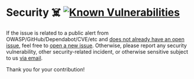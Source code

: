 # Security ☠️ [![Known Vulnerabilities][2]][1]

If the issue is related to a public alert from OWASP/GitHub/Dependabot/CVE/etc
and [does not already have an open issue][3], feel free to [open a new
issue][4]. Otherwise, please report any security vulnerability, other
security-related incident, or otherwise sensitive subject to us [via email][5].

Thank you for your contribution!

[1]: https://snyk.io/test/github/Xunnamius/drive.api.hscc.bdpa.org
[2]: https://snyk.io/test/github/Xunnamius/drive.api.hscc.bdpa.org/badge.svg
[3]: https://github.com/Xunnamius/drive.api.hscc.bdpa.org/issues?q=
[4]: https://github.com/Xunnamius/drive.api.hscc.bdpa.org/issues/new/choose
[5]:
  mailto:security@ergodark.com?subject=ALERT%3A%20SECURITY%20INCIDENT%3A%20%28five%20word%20summary%29
